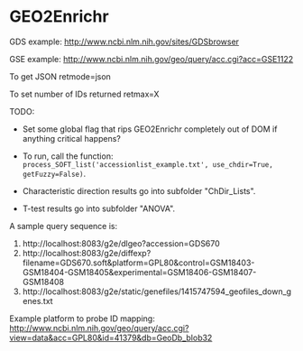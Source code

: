 GEO2Enrichr
===========

GDS example:
http://www.ncbi.nlm.nih.gov/sites/GDSbrowser

GSE example:
http://www.ncbi.nlm.nih.gov/geo/query/acc.cgi?acc=GSE1122

To get JSON
retmode=json

To set number of IDs returned
retmax=X


TODO:
- Set some global flag that rips GEO2Enrichr completely out of DOM if anything critical happens?


- To run, call the function: `process_SOFT_list('accessionlist_example.txt', use_chdir=True, getFuzzy=False)`.
- Characteristic direction results go into subfolder "ChDir_Lists".
- T-test results go into subfolder "ANOVA".

A sample query sequence is:
1. http://localhost:8083/g2e/dlgeo?accession=GDS670
2. http://localhost:8083/g2e/diffexp?filename=GDS670.soft&platform=GPL80&control=GSM18403-GSM18404-GSM18405&experimental=GSM18406-GSM18407-GSM18408
3. http://localhost:8083/g2e/static/genefiles/1415747594_geofiles_down_genes.txt


Example platform to probe ID mapping:
http://www.ncbi.nlm.nih.gov/geo/query/acc.cgi?view=data&acc=GPL80&id=41379&db=GeoDb_blob32